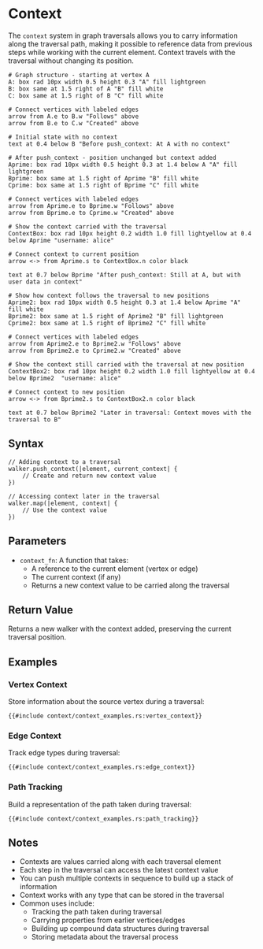 # Context

The `context` system in graph traversals allows you to carry information along the traversal path, making it possible to
reference data from previous steps while working with the current element. Context travels with the traversal without
changing its position.

```pikchr
# Graph structure - starting at vertex A
A: box rad 10px width 0.5 height 0.3 "A" fill lightgreen
B: box same at 1.5 right of A "B" fill white 
C: box same at 1.5 right of B "C" fill white

# Connect vertices with labeled edges
arrow from A.e to B.w "Follows" above
arrow from B.e to C.w "Created" above

# Initial state with no context
text at 0.4 below B "Before push_context: At A with no context"

# After push_context - position unchanged but context added
Aprime: box rad 10px width 0.5 height 0.3 at 1.4 below A "A" fill lightgreen
Bprime: box same at 1.5 right of Aprime "B" fill white
Cprime: box same at 1.5 right of Bprime "C" fill white

# Connect vertices with labeled edges
arrow from Aprime.e to Bprime.w "Follows" above
arrow from Bprime.e to Cprime.w "Created" above

# Show the context carried with the traversal
ContextBox: box rad 10px height 0.2 width 1.0 fill lightyellow at 0.4 below Aprime "username: alice"

# Connect context to current position
arrow <-> from Aprime.s to ContextBox.n color black

text at 0.7 below Bprime "After push_context: Still at A, but with user data in context"

# Show how context follows the traversal to new positions
Aprime2: box rad 10px width 0.5 height 0.3 at 1.4 below Aprime "A" fill white
Bprime2: box same at 1.5 right of Aprime2 "B" fill lightgreen
Cprime2: box same at 1.5 right of Bprime2 "C" fill white

# Connect vertices with labeled edges
arrow from Aprime2.e to Bprime2.w "Follows" above
arrow from Bprime2.e to Cprime2.w "Created" above

# Show the context still carried with the traversal at new position
ContextBox2: box rad 10px height 0.2 width 1.0 fill lightyellow at 0.4 below Bprime2  "username: alice" 

# Connect context to new position
arrow <-> from Bprime2.s to ContextBox2.n color black

text at 0.7 below Bprime2 "Later in traversal: Context moves with the traversal to B"
```

## Syntax

```rust,noplayground
// Adding context to a traversal
walker.push_context(|element, current_context| {
    // Create and return new context value
})

// Accessing context later in the traversal
walker.map(|element, context| {
    // Use the context value
})
```

## Parameters

- `context_fn`: A function that takes:
    - A reference to the current element (vertex or edge)
    - The current context (if any)
    - Returns a new context value to be carried along the traversal

## Return Value

Returns a new walker with the context added, preserving the current traversal position.

## Examples

### Vertex Context

Store information about the source vertex during a traversal:

```rust,noplayground
{{#include context/context_examples.rs:vertex_context}}
```

### Edge Context

Track edge types during traversal:

```rust,noplayground
{{#include context/context_examples.rs:edge_context}}
```

### Path Tracking

Build a representation of the path taken during traversal:

```rust,noplayground
{{#include context/context_examples.rs:path_tracking}}
```

## Notes

- Contexts are values carried along with each traversal element
- Each step in the traversal can access the latest context value
- You can push multiple contexts in sequence to build up a stack of information
- Context works with any type that can be stored in the traversal
- Common uses include:
    - Tracking the path taken during traversal
    - Carrying properties from earlier vertices/edges
    - Building up compound data structures during traversal
    - Storing metadata about the traversal process
